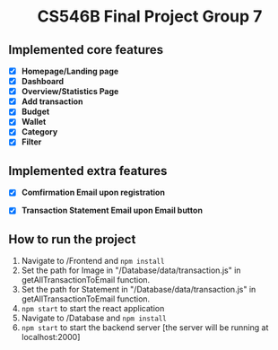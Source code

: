 <h1 align="center">CS546B Final Project Group 7</h1>

## Implemented core features

- [x] **Homepage/Landing page**
- [x] **Dashboard**
- [x] **Overview/Statistics Page** 
- [x] **Add transaction**
- [x] **Budget**
- [x] **Wallet**
- [x] **Category** 
- [x] **Filter**

## Implemented extra features

- [x] **Comfirmation Email upon registration**
- [x] **Transaction Statement Email upon Email button**


## How to run the project

1. Navigate to /Frontend and `npm install`
2. Set the path for Image in "/Database/data/transaction.js" in getAllTransactionToEmail function.
3. Set the path for Statement in "/Database/data/transaction.js" in getAllTransactionToEmail function.
4. `npm start` to start the react application
5. Navigate to /Database and `npm install`
6. `npm start` to start the backend server [the server will be running at localhost:2000]

